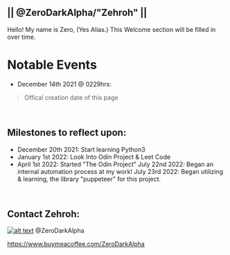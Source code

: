 ## || @ZeroDarkAlpha/"Zehroh" ||
Hello! My name is Zero, (Yes Alias.) This Welcome section will be filled in over time. 


# Notable Events
 -  December 14th 2021 @ 0229hrs:

>  Offical creation date of this page

<br>

## Milestones to reflect upon:
- December 20th 2021: Start learning Python3
- January 1st 2022: Look Into Odin Project & Leet Code
- April 1st 2022: Started "The Odin Project"
July 22nd 2022: Began an internal automation process at my work!
July 23rd 2022: Began utilizing & learning, the library "puppeteer" for this project.
<br>

## Contact Zehroh:
<!-- Social Media calls -->  
[![alt text][6.1]][6]  @ZeroDarkAlpha <br>
<!-- links to social media icons -->   
<!-- icons with padding -->  
[1.1]: http://i.imgur.com/tXSoThF.png (twitter icon with padding)    
[6.1]: http://i.imgur.com/0o48UoR.png (github icon with padding)  
<!-- icons without padding -->  
[1.2]: http://i.imgur.com/wWzX9uB.png (twitter icon without padding)   
[6.2]: http://i.imgur.com/9I6NRUm.png (github icon without padding)  
<!-- links to your social media accounts -->  
<!-- update these accordingly -->  
[1]: http://www.twitter.com/DrDocxx
[6]: http://www.github.com/ZeroDarkAlpha
https://www.buymeacoffee.com/ZeroDarkAlpha

<!-- End of Developer Section -->  
